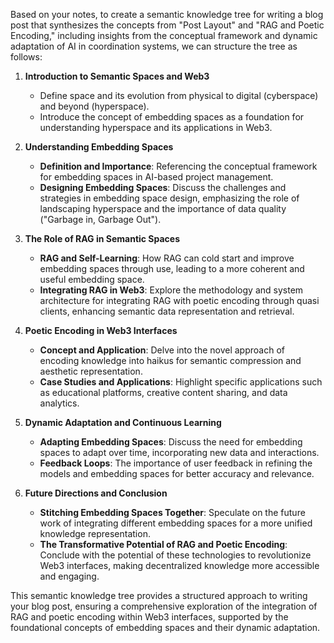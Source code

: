 Based on your notes, to create a semantic knowledge tree for writing a blog post that synthesizes the concepts from "Post Layout" and "RAG and Poetic Encoding," including insights from the conceptual framework and dynamic adaptation of AI in coordination systems, we can structure the tree as follows:

1. **Introduction to Semantic Spaces and Web3**
   - Define space and its evolution from physical to digital (cyberspace) and beyond (hyperspace).
   - Introduce the concept of embedding spaces as a foundation for understanding hyperspace and its applications in Web3.

2. **Understanding Embedding Spaces**
   - **Definition and Importance**: Referencing the conceptual framework for embedding spaces in AI-based project management.
   - **Designing Embedding Spaces**: Discuss the challenges and strategies in embedding space design, emphasizing the role of landscaping hyperspace and the importance of data quality ("Garbage in, Garbage Out").

3. **The Role of RAG in Semantic Spaces**
   - **RAG and Self-Learning**: How RAG can cold start and improve embedding spaces through use, leading to a more coherent and useful embedding space.
   - **Integrating RAG in Web3**: Explore the methodology and system architecture for integrating RAG with poetic encoding through quasi clients, enhancing semantic data representation and retrieval.

4. **Poetic Encoding in Web3 Interfaces**
   - **Concept and Application**: Delve into the novel approach of encoding knowledge into haikus for semantic compression and aesthetic representation.
   - **Case Studies and Applications**: Highlight specific applications such as educational platforms, creative content sharing, and data analytics.

5. **Dynamic Adaptation and Continuous Learning**
   - **Adapting Embedding Spaces**: Discuss the need for embedding spaces to adapt over time, incorporating new data and interactions.
   - **Feedback Loops**: The importance of user feedback in refining the models and embedding spaces for better accuracy and relevance.

6. **Future Directions and Conclusion**
   - **Stitching Embedding Spaces Together**: Speculate on the future work of integrating different embedding spaces for a more unified knowledge representation.
   - **The Transformative Potential of RAG and Poetic Encoding**: Conclude with the potential of these technologies to revolutionize Web3 interfaces, making decentralized knowledge more accessible and engaging.

This semantic knowledge tree provides a structured approach to writing your blog post, ensuring a comprehensive exploration of the integration of RAG and poetic encoding within Web3 interfaces, supported by the foundational concepts of embedding spaces and their dynamic adaptation.